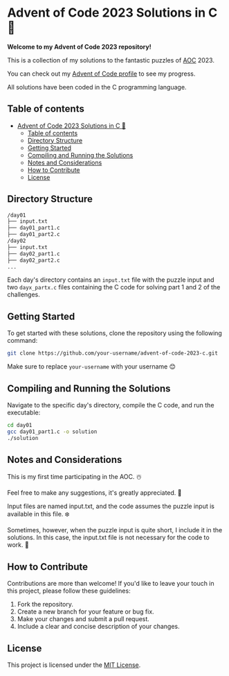 # Advent of Code 2023 Solutions in C 🎄

**Welcome to my Advent of Code 2023 repository!**

This is a collection of my solutions to the fantastic puzzles of [AOC](https://adventofcode.com/) 2023.

You can check out my [Advent of Code profile](https://adventofcode.com/2023/leaderboard/private/view/3454791) to see my progress.

All solutions have been coded in the C programming language.

## Table of contents
- [Advent of Code 2023 Solutions in C 🎄](#advent-of-code-2023-solutions-in-c-)
  - [Table of contents](#table-of-contents)
  - [Directory Structure](#directory-structure)
  - [Getting Started](#getting-started)
  - [Compiling and Running the Solutions](#compiling-and-running-the-solutions)
  - [Notes and Considerations](#notes-and-considerations)
  - [How to Contribute](#how-to-contribute)
  - [License](#license)

## Directory Structure
```markdown
/day01
├── input.txt
├── day01_part1.c
├── day01_part2.c
/day02
├── input.txt
├── day02_part1.c
├── day02_part2.c
...
```

Each day's directory contains an `input.txt` file with the puzzle input and two `dayx_partx.c` files containing the C code for solving part 1 and 2 of the challenges.

## Getting Started

To get started with these solutions, clone the repository using the following command:

```bash
git clone https://github.com/your-username/advent-of-code-2023-c.git
```

Make sure to replace `your-username` with your username 😊

## Compiling and Running the Solutions

Navigate to the specific day's directory, compile the C code, and run the executable:

```bash
cd day01
gcc day01_part1.c -o solution
./solution
```

## Notes and Considerations

This is my first time participating in the AOC. ☃️

Feel free to make any suggestions, it's greatly appreciated. 🌟

Input files are named input.txt, and the code assumes the puzzle input is available in this file. ❄️

Sometimes, however, when the puzzle input is quite short, I include it in the solutions. In this case, the input.txt file is not necessary for the code to work. 🤶

## How to Contribute

Contributions are more than welcome! If you'd like to leave your touch in this project, please follow these guidelines:

1. Fork the repository.
2. Create a new branch for your feature or bug fix.
3. Make your changes and submit a pull request.
4. Include a clear and concise description of your changes.

## License

This project is licensed under the [MIT License](LICENSE).
